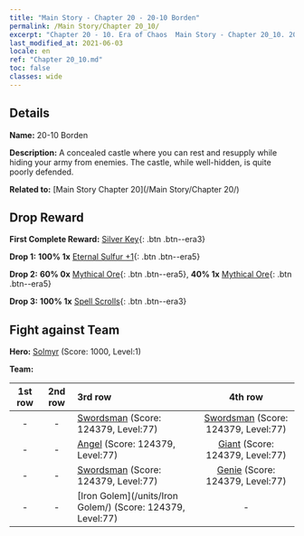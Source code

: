 ```yaml
---
title: "Main Story - Chapter 20 - 20-10 Borden"
permalink: /Main Story/Chapter 20_10/
excerpt: "Chapter 20 - 10. Era of Chaos  Main Story - Chapter 20_10. 20-10 Borden"
last_modified_at: 2021-06-03
locale: en
ref: "Chapter 20_10.md"
toc: false
classes: wide
---
```


## Details

 **Name:** 20-10 Borden

 **Description:** A concealed castle where you can rest and resupply while hiding your army from enemies. The castle, while well-hidden, is quite poorly defended.

 **Related to:** [Main Story Chapter 20](/Main Story/Chapter 20/)

## Drop Reward

 **First Complete Reward:** [Silver Key](/Items/con_693/){: .btn .btn--era3}

 **Drop 1:** **100% 1x** [Eternal Sulfur +1](/Items/mat_71/){: .btn .btn--era5}

 **Drop 2:** **60% 0x** [Mythical Ore](/Items/mat_61/){: .btn .btn--era5}, **40% 1x** [Mythical Ore](/Items/mat_61/){: .btn .btn--era5}

 **Drop 3:** **100% 1x** [Spell Scrolls](/Items/con_694/){: .btn .btn--era3}


## Fight against Team
 **Hero:** [Solmyr](/heroes/Solmyr/) (Score: 1000, Level:1)

 **Team:**


  | 1st row | 2nd row | 3rd row | 4th row |
  |:----:|:----:|:----|:----:|
  | - | - | [Swordsman](/units/Swordsman/) (Score: 124379, Level:77)  | [Swordsman](/units/Swordsman/) (Score: 124379, Level:77)  |
  | - | - | [Angel](/units/Angel/) (Score: 124379, Level:77)  | [Giant](/units/Giant/) (Score: 124379, Level:77)  |
  | - | - | [Swordsman](/units/Swordsman/) (Score: 124379, Level:77)  | [Genie](/units/Genie/) (Score: 124379, Level:77)  |
  | - | - | [Iron Golem](/units/Iron Golem/) (Score: 124379, Level:77)  | - |


